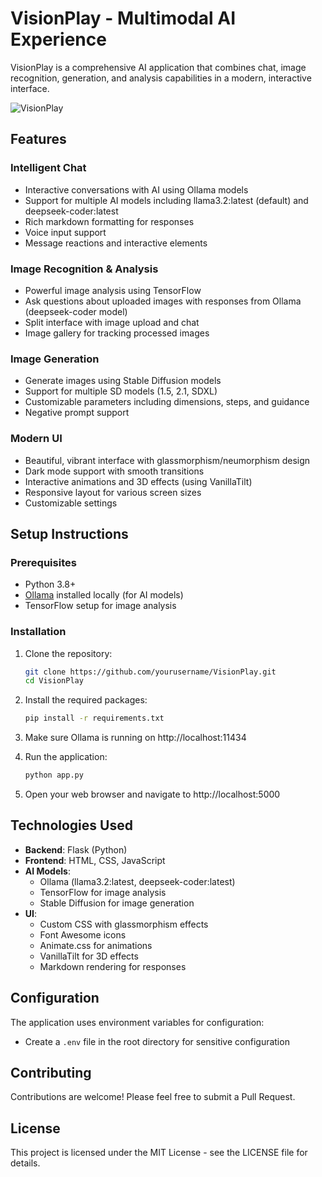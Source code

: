 # VisionPlay - Multimodal AI Experience

VisionPlay is a comprehensive AI application that combines chat, image recognition, generation, and analysis capabilities in a modern, interactive interface.

![VisionPlay](https://i.imgur.com/placeholder-screenshot.jpg)

## Features

### Intelligent Chat
- Interactive conversations with AI using Ollama models
- Support for multiple AI models including llama3.2:latest (default) and deepseek-coder:latest
- Rich markdown formatting for responses
- Voice input support
- Message reactions and interactive elements

### Image Recognition & Analysis
- Powerful image analysis using TensorFlow
- Ask questions about uploaded images with responses from Ollama (deepseek-coder model)
- Split interface with image upload and chat
- Image gallery for tracking processed images

### Image Generation
- Generate images using Stable Diffusion models
- Support for multiple SD models (1.5, 2.1, SDXL)
- Customizable parameters including dimensions, steps, and guidance
- Negative prompt support

### Modern UI
- Beautiful, vibrant interface with glassmorphism/neumorphism design
- Dark mode support with smooth transitions
- Interactive animations and 3D effects (using VanillaTilt)
- Responsive layout for various screen sizes
- Customizable settings

## Setup Instructions

### Prerequisites
- Python 3.8+
- [Ollama](https://ollama.ai/) installed locally (for AI models)
- TensorFlow setup for image analysis

### Installation

1. Clone the repository:
   ```bash
   git clone https://github.com/yourusername/VisionPlay.git
   cd VisionPlay
   ```

2. Install the required packages:
   ```bash
   pip install -r requirements.txt
   ```

3. Make sure Ollama is running on http://localhost:11434

4. Run the application:
   ```bash
   python app.py
   ```

5. Open your web browser and navigate to http://localhost:5000

## Technologies Used

- **Backend**: Flask (Python)
- **Frontend**: HTML, CSS, JavaScript
- **AI Models**: 
  - Ollama (llama3.2:latest, deepseek-coder:latest)
  - TensorFlow for image analysis
  - Stable Diffusion for image generation
- **UI**: 
  - Custom CSS with glassmorphism effects
  - Font Awesome icons
  - Animate.css for animations
  - VanillaTilt for 3D effects
  - Markdown rendering for responses

## Configuration

The application uses environment variables for configuration:
- Create a `.env` file in the root directory for sensitive configuration

## Contributing

Contributions are welcome! Please feel free to submit a Pull Request.

## License

This project is licensed under the MIT License - see the LICENSE file for details.
